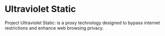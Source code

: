 # Ultraviolet Static
Project Ultraviolet Static: is a proxy technology designed to bypass internet restrictions and enhance web browsing privacy.
